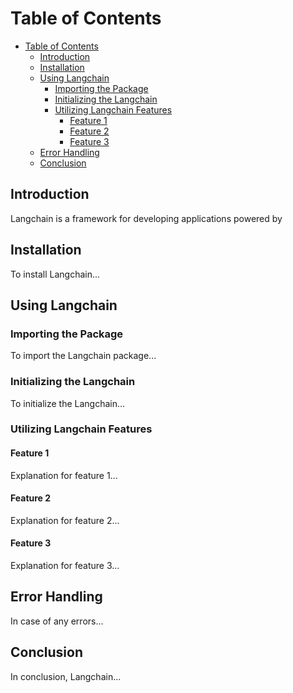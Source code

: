 
# Table of Contents
- [Table of Contents](#table-of-contents)
  - [Introduction](#introduction)
  - [Installation](#installation)
  - [Using Langchain](#using-langchain)
    - [Importing the Package](#importing-the-package)
    - [Initializing the Langchain](#initializing-the-langchain)
    - [Utilizing Langchain Features](#utilizing-langchain-features)
      - [Feature 1](#feature-1)
      - [Feature 2](#feature-2)
      - [Feature 3](#feature-3)
  - [Error Handling](#error-handling)
  - [Conclusion](#conclusion)

## Introduction
Langchain is a framework for developing applications powered by 
## Installation
To install Langchain...

## Using Langchain
### Importing the Package
To import the Langchain package...

### Initializing the Langchain
To initialize the Langchain...

### Utilizing Langchain Features
#### Feature 1
Explanation for feature 1...

#### Feature 2
Explanation for feature 2...

#### Feature 3
Explanation for feature 3...

## Error Handling
In case of any errors...

## Conclusion
In conclusion, Langchain...